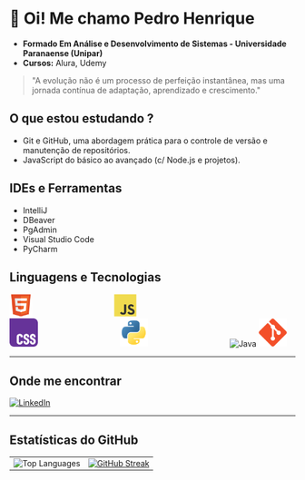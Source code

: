 # 👋 Oi! Me chamo Pedro Henrique 

- **Formado Em Análise e Desenvolvimento de Sistemas - Universidade Paranaense (Unipar)**
- **Cursos:** Alura, Udemy
> "A evolução não é um processo de perfeição instantânea, mas uma jornada contínua de adaptação, aprendizado e crescimento."
## O que estou estudando ?
-  Git e GitHub, uma abordagem prática para o controle de versão e manutenção de repositórios.
-  JavaScript do básico ao avançado (c/ Node.js e projetos). 
## IDEs e Ferramentas
- IntelliJ
-  DBeaver
-  PgAdmin
-  Visual Studio Code
-  PyCharm 

## Linguagens e Tecnologias 

<div>
  <img src="https://github.com/devicons/devicon/blob/master/icons/html5/html5-original.svg" title="HTML5" alt="HTML5" width="40" height="40" style="margin-right: 140px;" />
  <img src="https://github.com/devicons/devicon/blob/master/icons/javascript/javascript-original.svg" title="JavaScript" alt="JavaScript" width="40" height="40" style="margin-right: 140px;" />
  <img src="https://raw.githubusercontent.com/github/explore/80688e429a7d4ef2fca1e82350fe8e3517d3494d/topics/css/css.png" title="CSS3" alt="CSS3" width="50" height="50" style="margin-right: 140px;" />
  <img src="https://raw.githubusercontent.com/github/explore/80688e429a7d4ef2fca1e82350fe8e3517d3494d/topics/python/python.png" title="Python" alt="Python" width="50" height="50" style="margin-right: 140px;" />
  <img src="https://cdn.iconscout.com/icon/free/png-256/java-3628857-3029997.png" title="Java" alt="Java" width="50" height="50" />
  <img src="https://github.com/devicons/devicon/blob/master/icons/git/git-original.svg" title="Git" alt="Git" width="50" height="50" />
</div>
<hr>

## Onde me encontrar

<a href="https://www.linkedin.com/in/pedro-henrique-rodrigues-334370235/" target="_blank">
    <img src="https://img.shields.io/badge/-LinkedIn-%230077B5?style=for-the-badge&logo=linkedin&logoColor=white" alt="LinkedIn" />
</a>

<hr>

##  Estatísticas do GitHub  

<div>
  <table>
    <tr>
      <td>
        <img height="160em" src="https://github-readme-stats.vercel.app/api/top-langs/?username=R0DRlGUES&layout=compact&langs_count=7&theme=blue-green" alt="Top Languages" />
      </td>
      <td>
        <a href="https://git.io/streak-stats" target="_blank">
          <img src="http://github-readme-streak-stats.herokuapp.com?user=R0DRlGUES&theme=blue-green&locale=pt_BR" alt="GitHub Streak" />
        </a>
      </td>
    </tr>
  </table>
</div>
